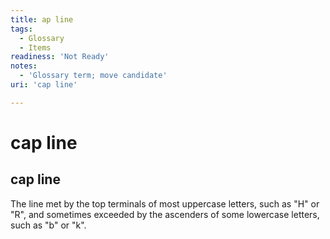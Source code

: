```yaml
---
title: ap line
tags:
  - Glossary
  - Items
readiness: 'Not Ready'
notes:
  - 'Glossary term; move candidate'
uri: 'cap line'

---
```

# cap line

## cap line

The line met by the top terminals of most uppercase letters, such as "H" or "R", and sometimes exceeded by the ascenders of some lowercase letters, such as "b" or "k".


